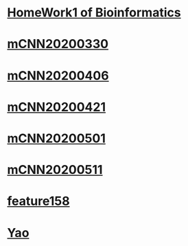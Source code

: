 # [HomeWork1 of Bioinformatics](../course/bioinfo/HW1/hw1.html)
# [mCNN20200330](../mCNN/meeting/20200330.html)
# [mCNN20200406](../mCNN/meeting/20200406.html)
# [mCNN20200421](../mCNN/meeting/20200421.txt)
# [mCNN20200501](../mCNN/meeting/20200501.txt)
# [mCNN20200511](../mCNN/meeting/20200511.pdf)
# [feature158](../mCNN/HyperNote/note.html)
# [Yao](../for/yao.md)
